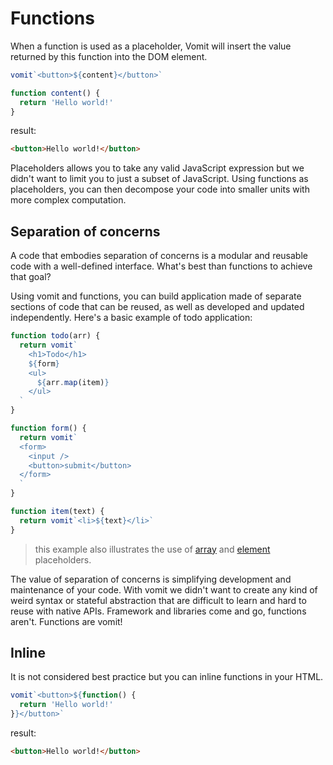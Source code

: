 # Functions

When a function is used as a placeholder, Vomit will insert the value returned by this function into the DOM element.

```js
vomit`<button>${content}</button>`

function content() {
  return 'Hello world!'
}
```

result:

```html
<button>Hello world!</button>
```

Placeholders allows you to take any valid JavaScript expression but we didn't want to limit you to just a subset of JavaScript. Using functions as placeholders, you can then decompose your code into smaller units with more complex computation.


## Separation of concerns

A code that embodies separation of concerns is a modular and reusable code with a well-defined interface. What's best than functions to achieve that goal?

Using vomit and functions, you can build application made of separate sections of code that can be reused, as well as developed and updated independently. Here's a basic example of todo application:

```js
function todo(arr) {
  return vomit`
    <h1>Todo</h1>
    ${form}
    <ul>
      ${arr.map(item)}
    </ul>
  `
}

function form() {
  return vomit`
  <form>
    <input />
    <button>submit</button>
  </form>
  `
}

function item(text) {
  return vomit`<li>${text}</li>`
}
```

  > this example also illustrates the use of [array](/doc/placeholders/array.md) and [element](/doc/placeholders/element.md) placeholders.

The value of separation of concerns is simplifying development and maintenance of your code. With vomit we didn't want to create any kind of weird syntax or stateful abstraction that are difficult to learn and hard to reuse with native APIs. Framework and libraries come and go, functions aren't. Functions are vomit!

## Inline

It is not considered best practice but you can inline functions in your HTML.

```js
vomit`<button>${function() {
  return 'Hello world!'
}}</button>`
```

result:

```html
<button>Hello world!</button>
```
